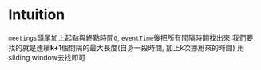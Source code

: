 # Intuition

`meetings`頭尾加上起點與終點時間`0`, `eventTime`後把所有間隔時間找出來
我們要找的就是連續**k+1**個間隔的最大長度(自身一段時間, 加上k次挪用來的時間)
用sliding window去找即可
